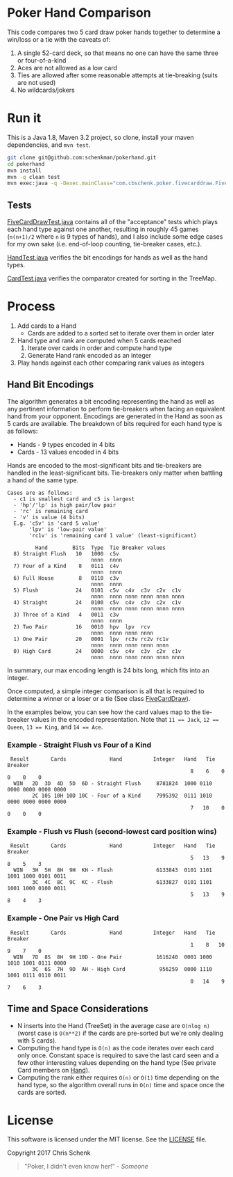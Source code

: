 # Poker Hand Comparison

This code compares two 5 card draw poker hands together to determine a win/loss or a tie with the caveats of:

1. A single 52-card deck, so that means no one can have the same three or four-of-a-kind
2. Aces are not allowed as a low card
3. Ties are allowed after some reasonable attempts at tie-breaking (suits are not used)
4. No wildcards/jokers

# Run it

This is a Java 1.8, Maven 3.2 project, so clone, install your maven dependencies, and `mvn test`.

```bash
git clone git@github.com:schenkman/pokerhand.git
cd pokerhand
mvn install
mvn -q clean test
mvn exec:java -q -Dexec.mainClass="com.cbschenk.poker.fivecarddraw.FiveCardDraw"
```

## Tests

[FiveCardDrawTest.java](src/test/java/com/cbschenk/poker/fivecarddraw/FiveCardDrawTest.java) contains all of the
"acceptance" tests which plays each hand type against one another, resulting in roughly 45 games
(`n(n+1)/2` where `n` is 9 types of hands), and I also include some edge cases for my own sake
(i.e. end-of-loop counting, tie-breaker cases, etc.).

[HandTest.java](src/test/java/com/cbschenk/poker/fivecarddraw/HandTest.java) verifies the bit encodings for hands as well as the hand types.

[CardTest.java](src/test/java/com/cbschenk/poker/CardTest.java) verifies the comparator created for sorting in the TreeMap.


# Process

1. Add cards to a Hand
    - Cards are added to a sorted set to iterate over them in order later
2. Hand type and rank are computed when 5 cards reached
    1. Iterate over cards in order and compute hand type
    2. Generate Hand rank encoded as an integer
3. Play hands against each other comparing rank values as integers


## Hand Bit Encodings

The algorithm generates a bit encoding representing the hand as well as any pertinent information to
perform tie-breakers when facing an equivalent hand from your opponent. Encodings are generated in the Hand
as soon as 5 cards are available. The breakdown of bits required for each hand type is as follows:

* Hands - 9 types encoded in 4 bits
* Cards - 13 values encoded in 4 bits

Hands are encoded to the most-significant bits and tie-breakers are handled in the least-significant bits.
Tie-breakers only matter when battling a hand of the same type.

```
Cases are as follows:
  - c1 is smallest card and c5 is largest
  - 'hp'/'lp' is high pair/low pair
  - 'rc' is remaining card
  - 'v' is value (4 bits)
  E.g. 'c5v' is 'card 5 value'
       'lpv' is 'low-pair value'
       'rc1v' is 'remaining card 1 value' (least-significant)
  
         Hand        Bits  Type  Tie Breaker values
  8) Straight Flush   10   1000  c5v
                           nnnn  nnnn
  7) Four of a Kind    8   0111  c4v
                           nnnn  nnnn
  6) Full House        8   0110  c3v
                           nnnn  nnnn
  5) Flush            24   0101  c5v  c4v  c3v  c2v  c1v
                           nnnn  nnnn nnnn nnnn nnnn nnnn
  4) Straight         24   0100  c5v  c4v  c3v  c2v  c1v
                           nnnn  nnnn nnnn nnnn nnnn nnnn
  3) Three of a Kind   4   0011  c3v
                           nnnn  nnnn
  2) Two Pair         16   0010  hpv  lpv  rcv
                           nnnn  nnnn nnnn nnnn
  1) One Pair         20   0001  lpv  rc3v rc2v rc1v
                           nnnn  nnnn nnnn nnnn nnnn
  0) High Card        24   0000  c5v  c4v  c3v  c2v  c1v
                           nnnn  nnnn nnnn nnnn nnnn nnnn
```
In summary, our max encoding length is 24 bits long, which fits into an integer.

Once computed, a simple integer comparison is all that is required to determine a winner or a loser or a tie
(See class [FiveCardDraw](src/main/java/com/cbschenk/poker/fivecarddraw/FiveCardDraw.java#L7-L19)).

In the examples below, you can see how the card values map to the tie-breaker values in the encoded representation.
Note that `11 == Jack`, `12 == Queen`, `13 == King`, and `14 == Ace`.

### Example - Straight Flush vs Four of a Kind

```
 Result       Cards              Hand          Integer   Hand   Tie Breaker
                                                           8    6    0    0    0    0 
  WIN   2D  3D  4D  5D  6D - Straight Flush     8781824  1000 0110 0000 0000 0000 0000
        2C 10S 10H 10D 10C - Four of a Kind     7995392  0111 1010 0000 0000 0000 0000
                                                           7   10    0    0    0    0 
```

### Example - Flush vs Flush (second-lowest card position wins)

```
 Result       Cards              Hand          Integer   Hand   Tie Breaker
                                                           5   13    9    8    5    3 
  WIN   3H  5H  8H  9H  KH - Flush              6133843  0101 1101 1001 1000 0101 0011
        3C  4C  8C  9C  KC - Flush              6133827  0101 1101 1001 1000 0100 0011
                                                           5   13    9    8    4    3 
```

### Example - One Pair vs High Card

```
 Result       Cards              Hand          Integer   Hand   Tie Breaker
                                                           1    8   10    9    7    0 
  WIN   7D  8S  8H  9H 10D - One Pair           1616240  0001 1000 1010 1001 0111 0000
        3C  6S  7H  9D  AH - High Card           956259  0000 1110 1001 0111 0110 0011
                                                           0   14    9    7    6    3 
```

## Time and Space Considerations

* N inserts into the Hand (TreeSet) in the average case are `O(nlog n)` (worst case is `O(n**2)` if the cards are
pre-sorted but we're only dealing with 5 cards).
* Computing the hand type is `O(n)` as the code iterates over each card only once. Constant space is required
to save the last card seen and a few other interesting values depending on the hand type (See private Card
members on [Hand](/src/main/java/com/cbschenk/poker/fivecarddraw/Hand.java)).
* Computing the rank either requires `O(n)` or `O(1)` time depending on the hand type, so the algorithm
overall runs in `O(n)` time and space once the cards are sorted.


# License

This software is licensed under the MIT license. See the [LICENSE](LICENSE) file.

Copyright 2017 Chris Schenk

> "Poker, I didn't even know her!" - *Someone*